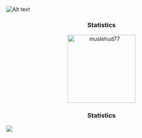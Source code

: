 ![Alt text](https://github.com/Muslehud77/Muslehud77/blob/main/Assets/banner-muslehud77.gif?raw=true)



<h3 align="center">Statistics</h3>

<p  align="center"><img align="center" height="180em" src="https://github-readme-streak-stats.herokuapp.com?user=muslehud77&theme=black-ice&hide_border=true&date_format=j%20M%5B%20Y%5D&card_width=800&background=45%2C070076%2C000000" alt="muslehud77" /></p>





<h3 align="center">Statistics</h3>





<img align="center" src="https://github-readme-activity-graph.vercel.app/graph?username=muslehud77&theme=react"/>